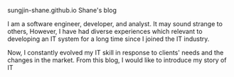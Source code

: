 sungjin-shane.github.io
Shane's blog

I am a software engineer, developer, and analyst. It may sound strange to others, However, I have had diverse experiences which relevant to developing
an IT system for a long time since I joined the IT industry.

Now, I constantly evolved my IT skill in response to clients' needs and the changes in the market.
From this blog, I would like to introduce my story of IT
